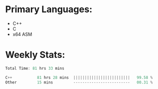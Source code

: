 # Primary Languages:
- C++
- C
- x64 ASM

# Weekly Stats:
<!--START_SECTION:waka-->

```C++
Total Time: 81 hrs 33 mins

C++           81 hrs 28 mins  |||||||||||||||||||||||||   99.58 %
Other         15 mins         -------------------------   00.31 %
```

<!--END_SECTION:waka-->


